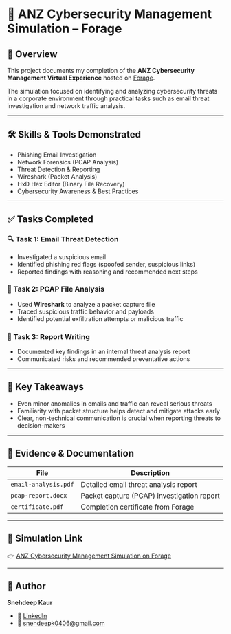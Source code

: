 # 🔐 ANZ Cybersecurity Management Simulation – Forage



## 📌 Overview

This project documents my completion of the **ANZ Cybersecurity Management Virtual Experience** hosted on [Forage](https://www.theforage.com/simulations/anz/cybersecurity-management-szf9).

The simulation focused on identifying and analyzing cybersecurity threats in a corporate environment through practical tasks such as email threat investigation and network traffic analysis.

---

## 🛠️ Skills & Tools Demonstrated

- Phishing Email Investigation
- Network Forensics (PCAP Analysis)
- Threat Detection & Reporting
- Wireshark (Packet Analysis)
- HxD Hex Editor (Binary File Recovery)
- Cybersecurity Awareness & Best Practices

---

## ✅ Tasks Completed

### 🔍 Task 1: Email Threat Detection
- Investigated a suspicious email
- Identified phishing red flags (spoofed sender, suspicious links)
- Reported findings with reasoning and recommended next steps

### 📡 Task 2: PCAP File Analysis
- Used **Wireshark** to analyze a packet capture file
- Traced suspicious traffic behavior and payloads
- Identified potential exfiltration attempts or malicious traffic

### 📝 Task 3: Report Writing
- Documented key findings in an internal threat analysis report
- Communicated risks and recommended preventative actions

---

## 🧠 Key Takeaways

- Even minor anomalies in emails and traffic can reveal serious threats
- Familiarity with packet structure helps detect and mitigate attacks early
- Clear, non-technical communication is crucial when reporting threats to decision-makers

---

## 📂 Evidence & Documentation

| File                | Description                                |
|---------------------|--------------------------------------------|
| `email-analysis.pdf` | Detailed email threat analysis report      |
| `pcap-report.docx`   | Packet capture (PCAP) investigation report |
| `certificate.pdf`    | Completion certificate from Forage          |

---

## 🔗 Simulation Link

👉 [ANZ Cybersecurity Management Simulation on Forage](https://www.theforage.com/simulations/anz/cybersecurity-management-szf9)

---

## 👤 Author

**Snehdeep Kaur**  
- 💼 [LinkedIn](https://www.linkedin.com/in/snehk9187)  
- 📧 snehdeepk0406@gmail.com  
